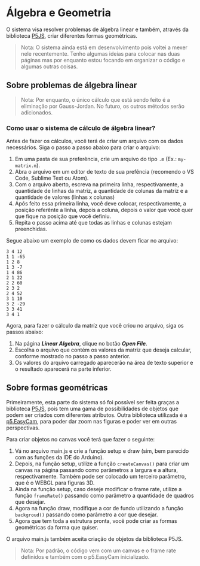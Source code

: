 # Álgebra e Geometria

O sistema visa resolver problemas de álgebra linear e também, através da biblioteca [P5JS](https://p5js.org/), criar diferentes formas geométricas.

>Nota: O sistema ainda está em desenvolvimento pois voltei a mexer nele recentemente. Tenho algumas ideias para colocar nas duas páginas mas por enquanto estou focando em organizar o código e algumas outras coisas.

## Sobre problemas de álgebra linear

>Nota: Por enquanto, o único cálculo que está sendo feito é a eliminação por Gauss-Jordan. No futuro, os outros métodos serão adicionados.

### Como usar o sistema de cálculo de álgebra linear?

Antes de fazer os cálculos, você terá de criar um arquivo com os dados necessários. Siga o passo a passo abaixo para criar o arquivo:

1. Em uma pasta de sua preferência, crie um arquivo do tipo `.m` (Ex.: `my-matrix.m`).
2. Abra o arquivo em um editor de texto de sua prefência (recomendo o VS Code, Sublime Text ou Atom).
3. Com o arquivo aberto, escreva na primeira linha, respectivamente, a quantidade de linhas da matriz, a quantidade de colunas da matriz e a quantidade de valores (linhas x colunas)
4. Após feito essa primeira linha, você deve colocar, respectivamente, a posição referênte a linha, depois a coluna, depois o valor que você quer que fique na posição que você definiu.
5. Repita o passo acima até que todas as linhas e colunas estejam preenchidas.

Segue abaixo um exemplo de como os dados devem ficar no arquivo:

```
3 4 12 
1 1 -65
1 2 8
1 3 -7
1 4 86
2 1 22
2 2 60
2 3 2
2 4 52
3 1 10
3 2 -29
3 3 41
3 4 1
```

Agora, para fazer o cálculo da matríz que você criou no arquivo, siga os passos abaixo:

1. Na página ***Linear Algebra***, clique no botão ***Open File***.
2. Escolha o arquivo que contém os valores da matriz que deseja calcular, conforme mostrado no passo a passo anterior.
3. Os valores do arquivo carregado aparecerão na área de texto superior e o resultado aparecerá na parte inferior.

## Sobre formas geométricas

Primeiramente, esta parte do sistema só foi possível ser feita graças a biblioteca [P5JS](https://p5js.org/), pois tem uma gama de possibilidades de objetos que podem ser criados com diferentes atributos.
Outra biblioteca utilizada é a [p5.EasyCam](https://github.com/freshfork/p5.EasyCam), para poder dar zoom nas figuras e poder ver em outras perspectivas.

Para criar objetos no canvas você terá que fazer o seguinte:

1. Vá no arquivo main.js e crie a função setup e draw (sim, bem parecido com as funções da IDE do Arduino).
2. Depois, na função setup, utilize a função `createCanvas()` para criar um canvas na página passando como parâmetros a largura e a altura, respectivamente. Também pode ser colocado um terceiro parâmetro, que é o WEBGL para figuras 3D.
3. Ainda na função setup, caso deseje modificar o frame rate, utilize a função `frameRate()` passando como parâmetro a quantidade de quadros que desejar.
4. Agora na função draw, modifique a cor de fundo utilizando a função `backgroud()` passando como parâmetro a cor que desejar.
5. Agora que tem toda a estrutura pronta, você pode criar as formas geométricas da forma que quiser.

O arquivo main.js também aceita criação de objetos da biblioteca P5JS.

>Nota: Por padrão, o código vem com um canvas e o frame rate definidos e também com o p5.EasyCam inicializado.